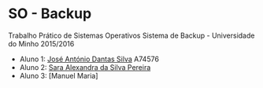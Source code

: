 # SO - Backup
Trabalho Prático de Sistemas Operativos
Sistema de Backup - Universidade do Minho 2015/2016

* Aluno 1: [José António Dantas Silva](https://github.com/zesilva63) A74576
* Aluno 2: [Sara Alexandra da Silva Pereira]()
* Aluno 3: [Manuel Maria]
